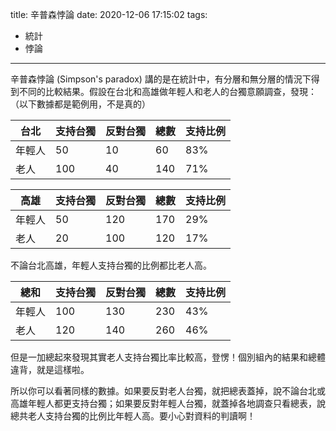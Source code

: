 title: 辛普森悖論
date: 2020-12-06 17:15:02
tags:
- 統計
- 悖論
---

辛普森悖論 (Simpson's paradox) 講的是在統計中，有分層和無分層的情況下得到不同的比較結果。假設在台北和高雄做年輕人和老人的台獨意願調查，發現：（以下數據都是範例用，不是真的）

台北 | 支持台獨 | 反對台獨 | 總數 | 支持比例 |
-- | ----- | --- | --- | --- |
年輕人 | 50 | 10 | 60 | 83% |
老人 | 100 | 40 | 140 | 71% |

高雄 | 支持台獨 | 反對台獨 | 總數 | 支持比例 |
-- | ----- | --- | --- | --- |
年輕人 | 50 | 120 | 170 | 29% |
老人 | 20 | 100 | 120 | 17% |

不論台北高雄，年輕人支持台獨的比例都比老人高。

總和 | 支持台獨 | 反對台獨 | 總數 | 支持比例 |
-- | ----- | --- | --- | --- |
年輕人 | 100 | 130 | 230 | 43% |
老人 | 120 | 140 | 260 | 46% |

但是一加總起來發現其實老人支持台獨比率比較高，登愣！個別組內的結果和總體違背，就是這樣啦。

所以你可以看著同樣的數據。如果要反對老人台獨，就把總表蓋掉，說不論台北或高雄年輕人都更支持台獨；如果要反對年輕人台獨，就蓋掉各地調查只看總表，說總共老人支持台獨的比例比年輕人高。要小心對資料的判讀啊！
